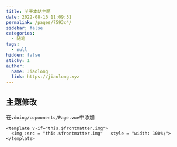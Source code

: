```yaml
---
title: 关于本站主题
date: 2022-08-16 11:09:51
permalink: /pages/7593c4/
sidebar: false
categories: 
  - 随笔
tags: 
  - null
hidden: false
sticky: 1
author: 
  name: Jiaolong
  link: https://jiaolong.xyz
---
```


## 

## 主题修改
在`vdoing/copoonents/Page.vue`中添加
``` vue
<template v-if="this.$frontmatter.img">
  <img :src = "this.$frontmatter.img"   style = "width: 100%;">
</template>
```